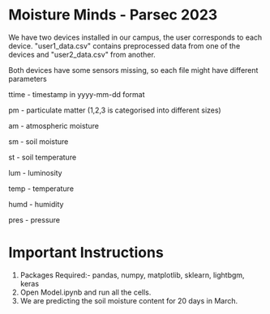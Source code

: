 # Moisture Minds - Parsec 2023
We have two devices installed in our campus, the user corresponds to each device. "user1_data.csv" contains preprocessed data from one of the devices and "user2_data.csv" from another.

Both devices have some sensors missing, so each file might have different parameters

ttime - timestamp in yyyy-mm-dd format

pm - particulate matter (1,2,3 is categorised into different sizes)

am - atmospheric moisture

sm - soil moisture

st - soil temperature

lum - luminosity

temp - temperature

humd - humidity

pres - pressure

# Important Instructions
1) Packages Required:-
    pandas, numpy, matplotlib, sklearn, lightbgm, keras
2) Open Model.ipynb and run all the cells.
4) We are predicting the soil moisture content for 20 days in March.
